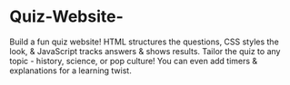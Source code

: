 # Quiz-Website-
Build a fun quiz website! HTML structures the questions, CSS styles the look, &amp; JavaScript tracks answers &amp; shows results. Tailor the quiz to any topic - history, science, or pop culture! You can even add timers &amp; explanations for a learning twist.
